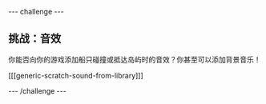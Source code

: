 --- challenge ---

## 挑战：音效
你能否向你的游戏添加船只碰撞或抵达岛屿时的音效？你甚至可以添加背景音乐！

[[[generic-scratch-sound-from-library]]]

--- /challenge ---
